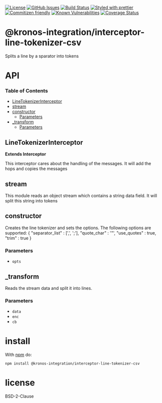 [![License](https://img.shields.io/badge/License-BSD%203--Clause-blue.svg)](https://opensource.org/licenses/BSD-3-Clause)
[![GitHub Issues](https://img.shields.io/github/issues/Kronos-Integration/interceptor-line-tokenizer-csv.svg?style=flat-square)](https://github.com/Kronos-Integration/interceptor-line-tokenizer-csv/issues)
[![Build Status](https://img.shields.io/endpoint.svg?url=https%3A%2F%2Factions-badge.atrox.dev%2FKronos-Integration%2Finterceptor-line-tokenizer-csv%2Fbadge\&style=flat)](https://actions-badge.atrox.dev/Kronos-Integration/interceptor-line-tokenizer-csv/goto)
[![Styled with prettier](https://img.shields.io/badge/styled_with-prettier-ff69b4.svg)](https://github.com/prettier/prettier)
[![Commitizen friendly](https://img.shields.io/badge/commitizen-friendly-brightgreen.svg)](http://commitizen.github.io/cz-cli/)
[![Known Vulnerabilities](https://snyk.io/test/github/Kronos-Integration/interceptor-line-tokenizer-csv/badge.svg)](https://snyk.io/test/github/Kronos-Integration/interceptor-line-tokenizer-csv)
[![Coverage Status](https://coveralls.io/repos/Kronos-Integration/interceptor-line-tokenizer-csv/badge.svg)](https://coveralls.io/github/Kronos-Integration/interceptor-line-tokenizer-csv)

# @kronos-integration/interceptor-line-tokenizer-csv

Splits a line by a sparator into tokens

# API

<!-- Generated by documentation.js. Update this documentation by updating the source code. -->

### Table of Contents

*   [LineTokenizerInterceptor](#linetokenizerinterceptor)
*   [stream](#stream)
*   [constructor](#constructor)
    *   [Parameters](#parameters)
*   [\_transform](#_transform)
    *   [Parameters](#parameters-1)

## LineTokenizerInterceptor

**Extends Interceptor**

This interceptor cares about the handling of the messages.
It will add the hops and copies the messages

## stream

This module reads an object stream which contains a string data field.
It will split this string into tokens

## constructor

Creates the line tokenizer and sets the options.
The following options are supported:
{
"separator\_list" : \[',', ';'],
"quote\_char" : '"',
"use\_quotes" : true,
"trim" : true
}

### Parameters

*   `opts` &#x20;

## \_transform

Reads the stream data and split it into lines.

### Parameters

*   `data` &#x20;
*   `enc` &#x20;
*   `cb` &#x20;

# install

With [npm](http://npmjs.org) do:

```shell
npm install @kronos-integration/interceptor-line-tokenizer-csv
```

# license

BSD-2-Clause
